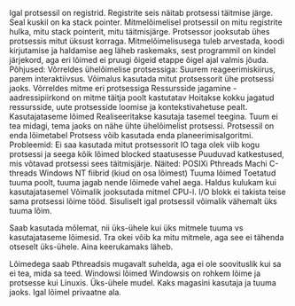 Igal protsessil on registrid.
Registrite seis näitab protsessi täitmise järge. Seal kuskil on ka stack pointer.
Mitmelõimelisel protsessil on mitu registrite hulka, mitu stack pointerit, mitu täitmisjärge. Protsessor jooksutab ühes protsessis mitut üksust korraga.
Mitmelõimelisusega tuleb arvestada, koodi kirjutamise ja haldamise aeg läheb raskemaks, sest programmil on kindel järjekord, aga eri lõimed ei pruugi õigeid etappe õigel ajal valmis jõuda.
Põhjused:
	Võrreldes ühelõimelise protsessiga:
	Suurem reageerimiskiirus, parem interaktiivsus.
	Võimalus kasutada mitut protsessorit ühe protsessi jaoks.
	Võrreldes mitme eri protsessiga
	Ressursside jagamine - aadressipiirkond on mitme täitja poolt kastutatav
	Hoitakse kokku jagatud ressursside, uute protsesside loomise ja kontekstivahetuse pealt.
Kasutajataseme lõimed
	Realiseeritakse kasutaja tasemel teegina.
	Tuum ei tea midagi, tema jaoks on nähe ühte ühelõimelist protsessi.
	Protsessil on enda lõimetabel
	Protsess võib kasutada enda planeerimisalgoritmi.
	Probleemid:
		Ei saa kasutada mitut protsessorit
		IO taga olek viib kogu protsessi ja seega kõik lõimed blocked staatusesse
		Puuduvad katkestused, mis võtavad protsessi sees täitmisjärje.
	Näited:
		POSIXi Pthreads
		Machi C-threads
		Windows NT fiibrid (kiud on osa lõimest)
Tuuma lõimed
	Toetatud tuuma poolt, tuuma jagab nende lõimede vahel aega.
	Haldus kulukam kui kasutajatasemel
	Võimalik jooksutada mitmel CPU-l.
	I/O blokk ei takista teise sama protsessi lõime tööd.
	Sisuliselt igal protsessil võimalik vähemalt üks tuuma lõim.

Saab kasutada mõlemat, nii üks-ühele kui üks mitmele tuuma vs kasutajataseme lõimesid. Tra okei võib ka mitu mitmele, aga see ei tähenda otseselt üks-ühele. Aina keerukamaks läheb.

Lõimedega saab Pthreadsis mugavalt suhelda, aga ei ole soovituslik kui sa ei tea, mida sa teed.
Windowsi lõimed
	Windowsis on rohkem lõime ja protsesse kui Linuxis.
	Üks-ühele mudel.
	Kaks magasini kasutaja ja tuuma jaoks.
	Igal lõimel privaatne ala.